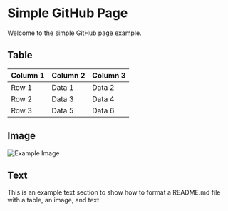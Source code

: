 # Simple GitHub Page

Welcome to the simple GitHub page example.

## Table

| Column 1 | Column 2 | Column 3 |
|----------|----------|----------|
| Row 1    | Data 1   | Data 2   |
| Row 2    | Data 3   | Data 4   |
| Row 3    | Data 5   | Data 6   |

## Image

![Example Image](https://via.placeholder.com/150)

## Text

This is an example text section to show how to format a README.md file with a table, an image, and text.
